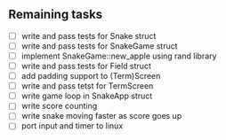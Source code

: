 ## Remaining tasks

 - [ ] write and pass tests for Snake struct
 - [ ] write and pass tests for SnakeGame struct
 - [ ] implement SnakeGame::new_apple using rand library
 - [ ] write and pass tests for Field struct
 - [ ] add padding support to (Term)Screen
 - [ ] write and pass tetst for TermScreen
 - [ ] write game loop in SnakeApp struct
 - [ ] write score counting
 - [ ] write snake moving faster as score goes up
 - [ ] port input and timer to linux
